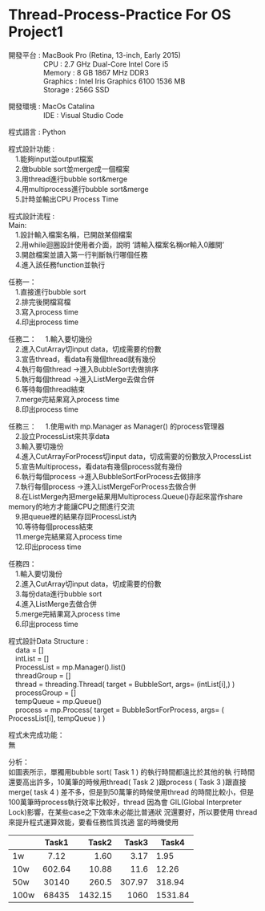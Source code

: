# Thread-Process-Practice For OS Project1
開發平台 : MacBook Pro (Retina, 13-inch, Early 2015)   
&emsp;&emsp;&emsp;&emsp;&emsp;CPU : 2.7 GHz Dual-Core Intel Core i5   
&emsp;&emsp;&emsp;&emsp;&emsp;Memory : 8 GB 1867 MHz DDR3   
&emsp;&emsp;&emsp;&emsp;&emsp;Graphics : Intel Iris Graphics 6100 1536 MB   
&emsp;&emsp;&emsp;&emsp;&emsp;Storage : 256G SSD   

開發環境 : MacOs Catalina  
&emsp;&emsp;&emsp;&emsp;&emsp;IDE : Visual Studio Code  

程式語言 : Python  

程式設計功能 :  
&emsp;1.能夠input並output檔案  
&emsp;2.做bubble sort並merge成一個檔案  
&emsp;3.用thread進行bubble sort&merge  
&emsp;4.用multiprocess進行bubble sort&merge   
&emsp;5.計時並輸出CPU Process Time    

程式設計流程 :   
Main:  
&emsp;1.設計輸入檔案名稱，已開啟某個檔案  
&emsp;2.用while迴圈設計使用者介面，說明 ‘請輸入檔案名稱or輸入0離開’   
&emsp;3.開啟檔案並讀入第一行判斷執行哪個任務  
&emsp;4.進入該任務function並執行  

任務一：  
&emsp;1.直接進行bubble sort  
&emsp;2.排完後開檔寫檔  
&emsp;3.寫入process time   
&emsp;4.印出process time   

任務二：
&emsp;1.輸入要切幾份    
&emsp;2.進入CutArray切input data，切成需要的份數  
&emsp;3.宣告thread，看data有幾個thread就有幾份  
&emsp;4.執行每個thread ->進入BubbleSort去做排序  
&emsp;5.執行每個thread ->進入ListMerge去做合併  
&emsp;6.等待每個thread結束  
&emsp;7.merge完結果寫入process time      
&emsp;8.印出process time  

任務三：
&emsp;1.使用with mp.Manager as Manager() 的process管理器   
&emsp;2.設立ProcessList來共享data   
&emsp;3.輸入要切幾份  
&emsp;4.進入CutArrayForProcess切input data，切成需要的份數放入ProcessList  
&emsp;5.宣告Multiprocess，看data有幾個process就有幾份  
&emsp;6.執行每個process ->進入BubbleSortForProcess去做排序  
&emsp;7.執行每個process ->進入ListMergeForProcess去做合併  
&emsp;8.在ListMerge內把merge結果用Multiprocess.Queue()存起來當作share memory的地方才能讓CPU之間進行交流  
&emsp;9.把queue裡的結果存回ProcessList內  
&emsp;10.等待每個process結束  
&emsp;11.merge完結果寫入process time  
&emsp;12.印出process time  

任務四：   
&emsp;1.輸入要切幾份  
&emsp;2.進入CutArray切input data，切成需要的份數  
&emsp;3.每份data進行bubble sort  
&emsp;4.進入ListMerge去做合併  
&emsp;5.merge完結果寫入process time  
&emsp;6.印出process time  
	

程式設計Data Structure :   
&emsp;data = []  
&emsp;intList = []  
&emsp;ProcessList = mp.Manager().list()  
&emsp;threadGroup = []  
&emsp;thread = threading.Thread( target = BubbleSort, args= (intList[i],) )  
&emsp;processGroup = []  
&emsp;tempQueue = mp.Queue()  
&emsp;process = mp.Process( target = BubbleSortForProcess, args= ( ProcessList[i], tempQueue ) )  


程式未完成功能：  
無  

分析：  
如圖表所示，單獨用bubble sort( Task 1 ) 的執行時間都遠比於其他的執
行時間還要高出許多，10萬筆的時候用thread( Task 2 )跟process 
( Task 3 )跟直接merge( task 4 ) 差不多，但是到50萬筆的時候使用thread
的時間比較小，但是100萬筆時process執行效率比較好，thread 因為會
GIL(Global Interpreter Lock)影響，在某些case之下效率未必能比普通狀
況還要好，所以要使用 thread 來提升程式運算效能，要看任務性質找適
當的時機使用  



|              | Task1  | Task2 | Task3 | Task4				|
|--------------|:------:|--------:| ------:|------------------------  |
|1w           |  7.12  | 1.60    |  3.17  | 1.95                  |
|10w          | 602.64 |  10.88  |  11.6  | 12.26                 |
|50w          | 30140  |  260.5  | 307.97 | 318.94                |
|100w         | 68435  | 1432.15 |  1060  | 1531.84               |
